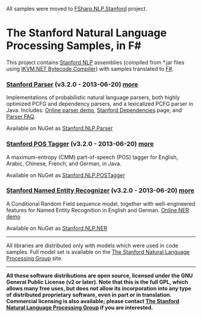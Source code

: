 All samples were moved to [FSharp.NLP.Stanford](https://github.com/sergey-tihon/FSharp.NLP.Stanford) project.

The Stanford Natural Language Processing Samples, in F#
===================================================

This project contains [Stanford NLP](http://www-nlp.stanford.edu/) assemblies (compiled from *.jar files using [IKVM.NET Bytecode Compiler](http://www.ikvm.net/userguide/ikvmc.html)) with samples translated to [F#](http://fsharp.org/).


### [Stanford Parser](http://www-nlp.stanford.edu/software/lex-parser.shtml) (v3.2.0 - 2013-06-20) [more](http://sergeytihon.wordpress.com/2013/02/05/nlp-stanford-parser-with-f-net/)

Implementations of probabilistic natural language parsers, both highly optimized PCFG and dependency parsers, and a lexicalized PCFG parser in Java. Includes: [Online parser demo](http://nlp.stanford.edu:8080/parser/), [Stanford Dependencies](http://nlp.stanford.edu/software/stanford-dependencies.shtml) page, and [Parser FAQ](http://www-nlp.stanford.edu/software/parser-faq.shtml).

Available on NuGet as [Stanford.NLP.Parser](https://www.nuget.org/packages/Stanford.NLP.Parser/)

### [Stanford POS Tagger](http://www-nlp.stanford.edu/software/tagger.shtml) (v3.2.0 - 2013-06-20) [more](http://sergeytihon.wordpress.com/2013/02/08/nlp-stanford-pos-tagger-with-f-net/)

A maximum-entropy (CMM) part-of-speech (POS) tagger for English, Arabic, Chinese, French, and German, in Java.

Available on NuGet as [Stanford.NLP.POSTagger](https://www.nuget.org/packages/Stanford.NLP.POSTagger/)

### [Stanford Named Entity Recognizer](http://www-nlp.stanford.edu/software/CRF-NER.shtml) (v3.2.0 - 2013-06-20) [more](http://sergeytihon.wordpress.com/2013/02/16/nlp-stanford-named-entity-recognizer-with-f-net/)

A Conditional Random Field sequence model, together with well-engineered features for Named Entity Recognition in English and German. [Online NER demo](http://nlp.stanford.edu:8080/ner/)

Available on NuGet as [Stanford.NLP.NER](https://www.nuget.org/packages/Stanford.NLP.NER/)

----------

All libraries are distributed only with models which were used in code samples. Full model set is available on the [The Stanford Natural Language Processing Group](http://www-nlp.stanford.edu/software/index.shtml) site.

----------

**All these software distributions are open source, licensed under the GNU General Public License (v2 or later). Note that this is the full GPL, which allows many free uses, but does not allow its incorporation into any type of distributed proprietary software, even in part or in translation. Commercial licensing is also available; please contact [The Stanford Natural Language Processing Group](http://www-nlp.stanford.edu/) if you are interested.**